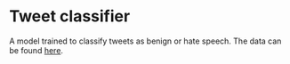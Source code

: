 # Tweet classifier

A model trained to classify tweets as benign or hate speech. The data can be found [here](https://datahack.analyticsvidhya.com/contest/practice-problem-twitter-sentiment-analysis/).

